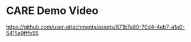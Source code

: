 # CARE Demo Video

https://github.com/user-attachments/assets/871b7a80-70d4-4eb7-a1a0-5415a9fffb55

